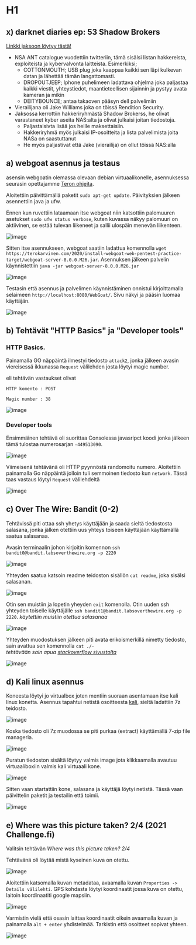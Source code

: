 # H1




## x) darknet diaries ep: 53 Shadow Brokers

[Linkki jaksoon löytyy tästä!](https://darknetdiaries.com/episode/53/)

* NSA ANT catalogue vuodettiin twitteriin, tämä sisälsi listan hakkereista, exploiteista ja kybervalvonta laitteista. Esimerkiksi; 
  *   COTTONMOUTH; USB plug joka kaappaa kaikki sen läpi kulkevan datan ja lähettää tämän langattomasti.
  *   DROPOUTJEEP; Iphone puhelimeen ladattava ohjelma joka paljastaa kaikki viestit, yhteystiedot, maantieteellisen sijainnin ja pystyy avata kameran ja mikin
  *   DEITYBOUNCE; antaa takaoven pääsyn dell palvelimiin 
* Vierailijana oli Jake Williams joka on töissä Rendition Security.
* Jaksossa kerrottiin hakkeriryhmästä Shadow Brokerss, he olivat varastaneet kyber aseita NAS:alta ja olivat julkaisi joitan tiedostoja.   
  * Paljastaisivta lisää jos heille maksettaisiin. 
  * Hakkeriryhmä myös julkaisi IP-osoitteita ja lista palvelimista joita NASa on saastuttanut
  * He myös paljastivat että Jake (vierailija) on ollut töissä NAS:alla 



## a) webgoat asennus ja testaus

asensin webgoatin olemassa olevaan debian virtuaalikonelle, asennuksessa seurasin opettajamme [Teron ohjeita](https://terokarvinen.com/2020/install-webgoat-web-pentest-practice-target/).

Aloitettiin päivittämällä paketit `sudo apt-get update`. Päivityksien jälkeen asennettiin java ja ufw.

Ennen kun ruvettiin lataamaan itse webgoat niin katsottiin palomuuren asetukset `sudo ufw status verbose`, kuten kuvassa näkyy palomuuri on aktiivinen, se estää tulevan liikeneet ja sallii ulospäin menevän liikenteen.

![image](https://user-images.githubusercontent.com/93308960/198050912-417c5c9d-170f-473d-811f-9933b11866a6.png)

Sitten itse asennukseen, webgoat saatiin ladattua komennolla 
`wget https://terokarvinen.com/2020/install-webgoat-web-pentest-practice-target/webgoat-server-8.0.0.M26.jar`. Asennuksen jälkeen palvelin käynnistettiin `java -jar webgoat-server-8.0.0.M26.jar` 


![image](https://user-images.githubusercontent.com/93308960/198833486-1436b4ce-ec0a-4002-a98c-041c782175e2.png)


Testasin että asennus ja palvelimen käynnistäminen onnistui kirjoittamalla selaimeen `http://localhost:8080/WebGoat/`. Sivu näkyi ja pääsin luomaa käyttäjän.

![image](https://user-images.githubusercontent.com/93308960/198053058-38b47ac0-81ee-4383-a970-f9b2f641aa29.png)



## b) Tehtävät "HTTP Basics" ja "Developer tools"

### HTTP Basics. 

Painamalla GO näppäintä ilmestyi tiedosto `attack2`, jonka jälkeen avasin viereisessä ikkunassa `Request` välilehden josta löytyi magic number.

eli tehtävän vastaukset olivat

```
HTTP komento : POST

Magic number : 38

```
![image](https://user-images.githubusercontent.com/93308960/198056370-92420114-f4a3-4f4b-b031-df105b660ccb.png)

### Developer tools

Ensimmäinen tehtävä oli suorittaa Consolessa javasripct koodi jonka jälkeen tämä tulostaa numerosarjan `-449513090`. 

![image](https://user-images.githubusercontent.com/93308960/198060919-db064a89-1f97-4b60-811d-91046ecbffce.png)

Viimeisenä tehtävänä oli HTTP pyynnöstä randomoitu numero. Aloitettiin painamalla Go näppäintä jolloin tuli semmoinen tiedosto kun `network`. Tässä taas vastaus löytyi `Request` välilehdeltä

![image](https://user-images.githubusercontent.com/93308960/198060597-2d434e3e-9478-40c8-85b1-0638aa764bbf.png)



## c) Over The Wire: Bandit (0-2)

Tehtävissä piti ottaa ssh yhetys käyttäjään ja saada sieltä tiedostosta salasana, jonka jälken otettiin uus yhteys toiseen käyttäjään käyttämällä saatua salasanaa.


Avasin terminaalin johon kirjoitin komennon 
`ssh bandit0@bandit.labsoverthewire.org -p 2220`

![image](https://user-images.githubusercontent.com/93308960/198089117-ecd3e6d7-aadb-4c2e-9442-f63140468f0c.png)

Yhteyden saatua katsoin readme teidoston sisällön `cat readme`, joka sisälsi salasanan. 

![image](https://user-images.githubusercontent.com/93308960/198090384-c690224d-b76c-4b0f-adb6-2a380eae29d7.png)

Otin sen muistiin ja lopetin yheyden `exit` komenolla. Otin uuden ssh yhteyden toiselle käyttäjälle `ssh bandit1@bandit.labsoverthewire.org -p 2220`.  *käytettiin muistiin otettua salasanaa*

![image](https://user-images.githubusercontent.com/93308960/198833423-475e7035-7b0d-4c4a-b991-bcdae9a0704f.png)


Yhteyden muodostuksen jälkeen piti avata erikoismerkillä nimetty tiedosto, sain avattua sen komennolla `cat ./-`  
*tehtävään sain apua [stackoverflow sivustolta](https://stackoverflow.com/questions/42187323/how-to-open-a-dashed-filename-using-terminal)*


![image](https://user-images.githubusercontent.com/93308960/198092907-c225faca-5120-468a-ad7f-19727ea029ed.png)


## d) Kali linux asennus

Koneesta löytyi jo virtualbox joten mentiin suoraan asentamaan itse kali linux konetta. Asennus tapahtui netistä osoitteesta [kali](https://www.kali.org/get-kali/#kali-virtual-machines), sieltä ladattiin 7z teidosto.

![image](https://user-images.githubusercontent.com/93308960/198114507-3425b53d-cf08-458a-8416-35330dd3d48f.png)

Koska tiedosto oli 7z muodossa se piti purkaa (extract) käyttämällä 7-zip file manageria.

![image](https://user-images.githubusercontent.com/93308960/198703286-3dd173a5-b201-43e3-b5da-8312a32db019.png)


Puratun tiedoston sisältä löytyy valmis image jota klikkaamalla avautuu virtuaaliboxiin valmis kali virtuaali kone.

![image](https://user-images.githubusercontent.com/93308960/198704437-d3fdf09a-b1f8-4855-bca4-6838a92de253.png)

Sitten vaan startattiin kone, salasana ja käyttäjä löytyi netistä. Tässä vaan päivittelin paketit ja testailin että toimii.

![image](https://user-images.githubusercontent.com/93308960/198114452-f5c4ac68-29ed-4d91-90ab-f691751026c8.png)


## e) Where was this picture taken? 2/4 (2021 Challenge.fi) 

Valitsin tehtävän *Where was this picture taken? 2/4* 

Tehtävänä oli löytää mistä kyseinen kuva on otettu.

![image](https://user-images.githubusercontent.com/93308960/198121367-44c42ee5-b2f8-4577-a627-2b9d3962ac21.png)

Aloitettiin katsomalla kuvan metadataa, avaamalla kuvan `Properties -> Details välilehti`. GPS kohdasta löytyi koordinaatit jossa kuva on otettu, laitoin  koordinaatiti google mapsiin.

![image](https://user-images.githubusercontent.com/93308960/198696888-2a51d11f-aae2-4e63-993d-5ba7d05a889e.png)

Varmistin vielä että osasin laittaa koordinaatit oikein avaamalla kuvan ja painamalla `alt + enter` yhdistelmää. Tarkistin että osoitteet sopivat yhteen.

![image](https://user-images.githubusercontent.com/93308960/198697037-36994299-8c09-4681-a655-496aa540ce05.png)








